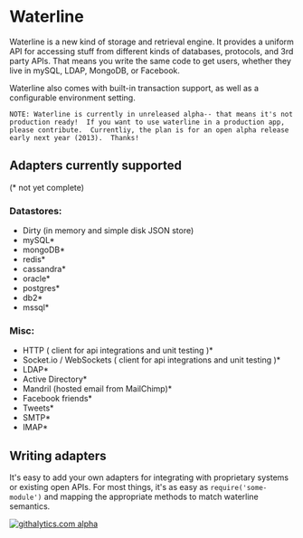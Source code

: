 # Waterline

Waterline is a new kind of storage and retrieval engine.  It provides a uniform API for accessing stuff from different kinds of databases, protocols, and 3rd party APIs.  That means you write the same code to get users, whether they live in mySQL, LDAP, MongoDB, or Facebook.

Waterline also comes with built-in transaction support, as well as a configurable environment setting. 

```
NOTE: Waterline is currently in unreleased alpha-- that means it's not production ready!  If you want to use waterline in a production app, please contribute.  Currentliy, the plan is for an open alpha release early next year (2013).  Thanks!
```

## Adapters currently supported
(* not yet complete)


### Datastores:
* Dirty (in memory and simple disk JSON store)
* mySQL*
* mongoDB*
* redis*
* cassandra*
* oracle*
* postgres*
* db2*
* mssql*

### Misc:
* HTTP ( client for api integrations and unit testing )*
* Socket.io / WebSockets ( client for api integrations and unit testing )*
* LDAP*
* Active Directory*
* Mandril (hosted email from MailChimp)*
* Facebook friends*
* Tweets*
* SMTP*
* IMAP*

## Writing adapters

It's easy to add your own adapters for integrating with proprietary systems or existing open APIs.  For most things, it's as easy as `require('some-module')` and mapping the appropriate methods to match waterline semantics.



[![githalytics.com alpha](https://cruel-carlota.pagodabox.com/a22d3919de208c90c898986619efaa85 "githalytics.com")](http://githalytics.com/mikermcneil/waterline)